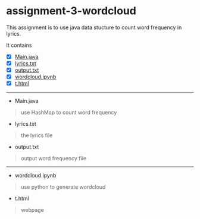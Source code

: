 # assignment-3-wordcloud
This assignment is to use java data stucture to count word frequency in lyrics.

It contains
- [x] [Main.java](../master/Main.java)
- [x] [lyrics.txt](../master/lyrics.txt)
- [x] [output.txt](../master/output.txt)
- [x] [wordcloud.ipynb](../master/wordcloud.ipynb)
- [x] [t.html](../master/t.html)

---
+ Main.java
> use HashMap to count word frequency

+ lyrics.txt
> the lyrics file

+ output.txt
> output word frequency file

---
+ wordcloud.ipynb
> use python to generate wordcloud 

+ t.html
> webpage


